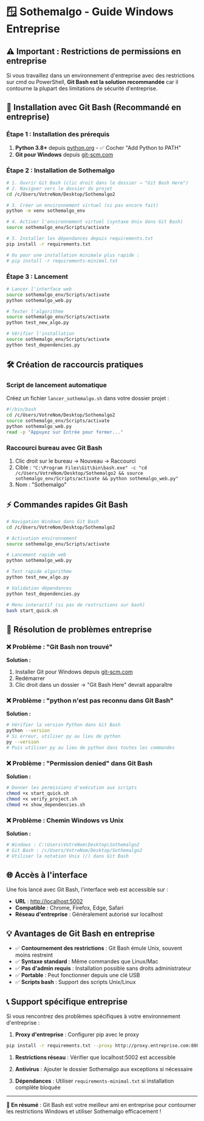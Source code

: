 # 🪟 Sothemalgo - Guide Windows Entreprise

## ⚠️ Important : Restrictions de permissions en entreprise

Si vous travaillez dans un environnement d'entreprise avec des restrictions sur cmd ou PowerShell, **Git Bash est la solution recommandée** car il contourne la plupart des limitations de sécurité d'entreprise.

## 🚀 Installation avec Git Bash (Recommandé en entreprise)

### Étape 1 : Installation des prérequis

1. **Python 3.8+** depuis [python.org](https://python.org) - ✅ Cocher "Add Python to PATH"
2. **Git pour Windows** depuis [git-scm.com](https://git-scm.com)

### Étape 2 : Installation de Sothemalgo

```bash
# 1. Ouvrir Git Bash (clic droit dans le dossier → "Git Bash Here")
# 2. Naviguer vers le dossier du projet
cd /c/Users/VotreNom/Desktop/Sothemalgo2

# 3. Créer un environnement virtuel (si pas encore fait)
python -m venv sothemalgo_env

# 4. Activer l'environnement virtuel (syntaxe Unix dans Git Bash)
source sothemalgo_env/Scripts/activate

# 5. Installer les dépendances depuis requirements.txt
pip install -r requirements.txt

# Ou pour une installation minimale plus rapide :
# pip install -r requirements-minimal.txt
```

### Étape 3 : Lancement

```bash
# Lancer l'interface web
source sothemalgo_env/Scripts/activate
python sothemalgo_web.py

# Tester l'algorithme
source sothemalgo_env/Scripts/activate
python test_new_algo.py

# Vérifier l'installation
source sothemalgo_env/Scripts/activate
python test_dependencies.py
```

## 🛠️ Création de raccourcis pratiques

### Script de lancement automatique

Créez un fichier `lancer_sothemalgo.sh` dans votre dossier projet :

```bash
#!/bin/bash
cd /c/Users/VotreNom/Desktop/Sothemalgo2
source sothemalgo_env/Scripts/activate
python sothemalgo_web.py
read -p "Appuyez sur Entrée pour fermer..."
```

### Raccourci bureau avec Git Bash

1. Clic droit sur le bureau → Nouveau → Raccourci
2. Cible : `"C:\Program Files\Git\bin\bash.exe" -c "cd /c/Users/VotreNom/Desktop/Sothemalgo2 && source sothemalgo_env/Scripts/activate && python sothemalgo_web.py"`
3. Nom : "Sothemalgo"

## ⚡ Commandes rapides Git Bash

```bash
# Navigation Windows dans Git Bash
cd /c/Users/VotreNom/Desktop/Sothemalgo2

# Activation environnement
source sothemalgo_env/Scripts/activate

# Lancement rapide web
python sothemalgo_web.py

# Test rapide algorithme
python test_new_algo.py

# Validation dépendances
python test_dependencies.py

# Menu interactif (si pas de restrictions sur bash)
bash start_quick.sh
```

## 🔧 Résolution de problèmes entreprise

### ❌ Problème : "Git Bash non trouvé"

**Solution :**

1. Installer Git pour Windows depuis [git-scm.com](https://git-scm.com)
2. Redémarrer
3. Clic droit dans un dossier → "Git Bash Here" devrait apparaître

### ❌ Problème : "python n'est pas reconnu dans Git Bash"

**Solution :**

```bash
# Vérifier la version Python dans Git Bash
python --version
# Si erreur, utiliser py au lieu de python
py --version
# Puis utiliser py au lieu de python dans toutes les commandes
```

### ❌ Problème : "Permission denied" dans Git Bash

**Solution :**

```bash
# Donner les permissions d'exécution aux scripts
chmod +x start_quick.sh
chmod +x verify_project.sh
chmod +x show_dependencies.sh
```

### ❌ Problème : Chemin Windows vs Unix

**Solution :**

```bash
# Windows : C:\Users\VotreNom\Desktop\Sothemalgo2
# Git Bash : /c/Users/VotreNom/Desktop/Sothemalgo2
# Utiliser la notation Unix (/) dans Git Bash
```

## 🌐 Accès à l'interface

Une fois lancé avec Git Bash, l'interface web est accessible sur :

- **URL** : [http://localhost:5002](http://localhost:5002)
- **Compatible** : Chrome, Firefox, Edge, Safari
- **Réseau d'entreprise** : Généralement autorisé sur localhost

## 💡 Avantages de Git Bash en entreprise

- ✅ **Contournement des restrictions** : Git Bash émule Unix, souvent moins restreint
- ✅ **Syntaxe standard** : Même commandes que Linux/Mac
- ✅ **Pas d'admin requis** : Installation possible sans droits administrateur
- ✅ **Portable** : Peut fonctionner depuis une clé USB
- ✅ **Scripts bash** : Support des scripts Unix/Linux

## 📞 Support spécifique entreprise

Si vous rencontrez des problèmes spécifiques à votre environnement d'entreprise :

1. **Proxy d'entreprise** : Configurer pip avec le proxy

```bash
pip install -r requirements.txt --proxy http://proxy.entreprise.com:8080
```

1. **Restrictions réseau** : Vérifier que localhost:5002 est accessible

1. **Antivirus** : Ajouter le dossier Sothemalgo aux exceptions si nécessaire

1. **Dépendances** : Utiliser `requirements-minimal.txt` si installation complète bloquée

---

**🎯 En résumé** : Git Bash est votre meilleur ami en entreprise pour contourner les restrictions Windows et utiliser Sothemalgo efficacement !
